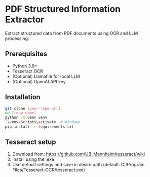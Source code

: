 # PDF Structured Information Extractor

Extract structured data from PDF documents using OCR and LLM processing.

## Prerequisites
- Python 3.9+
- Tesseract OCR
- (Optional) Llamafile for local LLM
- (Optional) OpenAI API key

## Installation
```bash
git clone [your-repo-url]
cd [repo-name]
python -m venv venv
.\venv\Scripts\activate  # Windows
pip install -r requirements.txt
```

## Tesseract setup
1. Download from: https://github.com/UB-Mannheim/tesseract/wiki
2. Install using the .exe
3. Use default settings and save in desire path (default: C:/Program Files/Tesseract-OCR/tesseract.exe)
